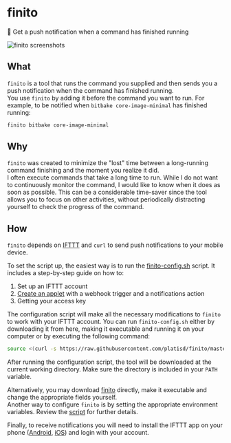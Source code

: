 # finito
📣 Get a push notification when a command has finished running

![finito screenshots](https://i.imgur.com/KkvCnu4.png)

## What

`finito` is a tool that runs the command you supplied and then sends you a push notification
when the command has finished running.<br>
You use `finito` by adding it before the command you want to run.
For example, to be notified when `bitbake core-image-minimal` has finished running:

```bash
finito bitbake core-image-minimal
```

## Why

`finito` was created to minimize the "lost" time between a long-running command finishing
and the moment you realize it did.<br>
I often execute commands that take a long time to run.
While I do not want to continuously monitor the command, I would like to know when it does as soon as possible.
This can be a considerable time-saver since the tool allows you to focus on other activities,
without periodically distracting yourself to check the progress of the command.

## How

`finito` depends on [IFTTT](https://ifttt.com/) and `curl` to send push notifications to your mobile device.

To set the script up, the easiest way is to run the [finito-config.sh](finito-config.sh) script.
It includes a step-by-step guide on how to:
1. Set up an IFTTT account
2. [Create an applet](https://ifttt.com/create) with a webhook trigger and a notifications action
3. Getting your access key

The configuration script will make all the necessary modifications to `finito` to work with your IFTTT account.
You can run `finito-config.sh` either by downloading it from here, making it executable and running it on your computer
or by executing the following command:

```bash
source <(curl -s https://raw.githubusercontent.com/platisd/finito/master/finito-config.sh)
```

After running the configuration script, the tool will be downloaded at the current working directory.
Make sure the directory is included in your `PATH` variable.

Alternatively, you may download [finito](finito) directly, make it executable and change the appropriate fields yourself.<br>
Another way to configure `finito` is by setting the appropriate environment variables. Review the [script](finito)
for further details.

Finally, to receive notifications you will need to install the IFTTT app on your phone
([Android](https://play.google.com/store/apps/details?id=com.ifttt.ifttt),
[iOS](https://apps.apple.com/us/app/ifttt-automation-workflow/id660944635)) and login with your account.
